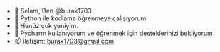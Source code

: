 - 👋 Selam, Ben @burak1703
- 👀 Python ile kodlama öğrenmeye çalışıyorum. 
- 🌱 Henüz çok yeniyim.
- 💞️ Pycharm kullanıyorum ve öğrenmek için desteklerinizi bekliyorum
- 📫 iletişim: burak1703@gmail.com

<!---
burak1703/burak1703 is a ✨ special ✨ repository because its `README.md` (this file) appears on your GitHub profile.
You can click the Preview link to take a look at your changes.
--->
